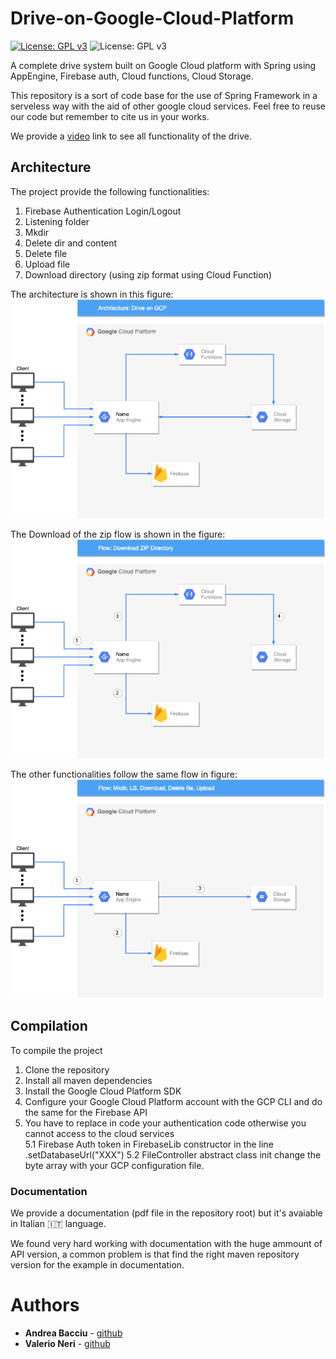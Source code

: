 # Drive-on-Google-Cloud-Platform

[![License: GPL v3](https://img.shields.io/badge/-Sapienza%20University%20of%20Rome-red)](https://www.gnu.org/licenses/gpl-3.0)
![License: GPL v3](https://www.gstatic.com/devrel-devsite/prod/veaa02889f0c07424beaa31d9bac1e874b6464e7ed7987fde4c94a59ace9487fa/cloud/images/cloud-logo.svg)

A complete drive system built on Google Cloud platform with Spring using AppEngine, Firebase auth, Cloud functions, Cloud Storage.

This repository is a sort of code base for the use of Spring Framework in a serveless way with the aid of other google cloud services. 
Feel free to reuse our code but remember to cite us in your works.

We provide a [video](https://www.youtube.com/watch?v=6Uht4Emzqic) link to see all functionality of the drive.

## Architecture
The project provide the following functionalities:<br>
1)  Firebase Authentication Login/Logout
2)  Listening folder
3)  Mkdir 
4)  Delete dir and content 
5)  Delete file 
6)  Upload file 
7)  Download directory (using zip format using Cloud Function)

The architecture is shown in this figure:
![architecturefigure](./images/ArchitectureDriveGCP.png)

The Download of the zip flow is shown in the figure:
![downloadZip](./images/DownloadZipFlow.png)

The other functionalities follow the same flow in figure:
![FlowDownloadDeleteUploadMkdir](./images/FlowDownloadDeleteUploadMkdir.png)

## Compilation 
To compile the project<br>

1) Clone the repository
2) Install all maven dependencies
3) Install the Google Cloud Platform SDK
4) Configure your Google Cloud Platform account with the GCP CLI and do the same for the Firebase API
5) You have to replace in code your authentication code otherwise you cannot access to the cloud services <br>
   5.1 Firebase Auth token in FirebaseLib constructor in the line .setDatabaseUrl("XXX")
   5.2 FileController abstract class init change the byte array with your GCP configuration file.



### Documentation
We provide a documentation (pdf file in the repository root) but it's avaiable in Italian 🇮🇹 language.


We found very hard working with documentation with the huge ammount of  API version, a common problem is that find the right maven repository version for the example in documentation.


# Authors

* **Andrea Bacciu**  - [github](https://github.com/andreabac3)
* **Valerio Neri**  - [github](https://github.com/andreabac3)
